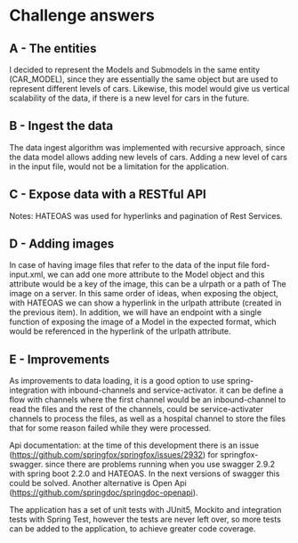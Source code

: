 # Challenge answers

## A - The entities

 I decided to represent the Models and Submodels in the same entity (CAR_MODEL), since
 they are essentially the same object but are used to represent different levels of cars.
 Likewise, this model would give us vertical scalability of the data, if there is a new 
 level for cars in the future.

## B - Ingest the data

 The data ingest algorithm was implemented  with recursive approach, since the data model 
 allows adding new levels of cars. Adding a new level of cars in the input file, would not 
 be a limitation for the application.

## C - Expose data with a RESTful API

 Notes: HATEOAS was used for hyperlinks and pagination of Rest Services.

## D - Adding images

 In case of having image files that refer to the data of the input file ford-input.xml, we can add
 one more attribute to the Model object and this attribute would be a key of the image, this can be
 a ulrpath or a path of The image on a server. In this same order of ideas, when exposing the object, with
 HATEOAS we can show a hyperlink in the urlpath attribute (created in the previous item). In addition, we
 will have an endpoint with a single function of exposing the image of a Model in the expected format, which
 would be referenced in the hyperlink of the urlpath attribute.

## E - Improvements

 As improvements to data loading, it is a good option to use spring-integration with inbound-channels
 and service-activator. it can be define a flow with channels where the first channel would be an inbound-channel
 to read the files and the rest of the channels, could be service-activater channels to process the files, as well
 as a hospital channel to store the files that for some reason failed while they were processed.
 
 Api documentation: at the time of this development there is an issue (https://github.com/springfox/springfox/issues/2932) 
 for springfox-swagger. since there are problems running when you use swagger 2.9.2 with spring boot 2.2.0 and HATEOAS. 
 In the next versions of swagger this could be solved. Another alternative is Open Api (https://github.com/springdoc/springdoc-openapi).
 
 The application has a set of unit tests with JUnit5, Mockito and integration tests with Spring Test, 
 however the tests are never left over, so more tests can be added to the application, to achieve greater code coverage.